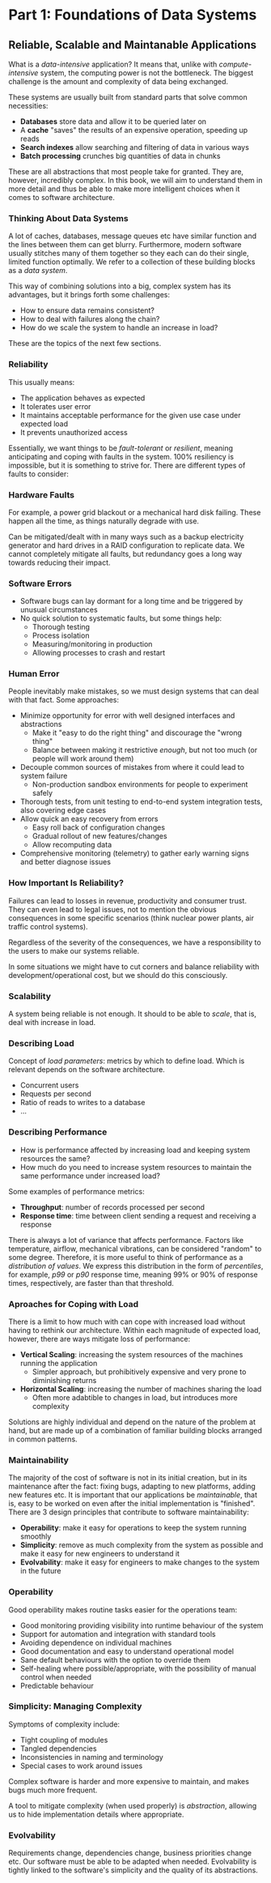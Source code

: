 # Part 1: Foundations of Data Systems

## Reliable, Scalable and Maintanable Applications

What is a _data-intensive_ application? It means that, unlike with _compute-intensive_ system, the computing power is not the bottleneck. The biggest challenge is the amount and complexity of data being exchanged.

These systems are usually built from standard parts that solve common necessities:

- **Databases** store data and allow it to be queried later on
- A **cache** "saves" the results of an expensive operation, speeding up reads
- **Search indexes** allow searching and filtering of data in various ways
- **Batch processing** crunches big quantities of data in chunks

These are all abstractions that most people take for granted. They are, however, incredibly complex. In this book, we will aim to understand them in more detail and thus be able to make more intelligent choices when it comes to software architecture.

### Thinking About Data Systems

A lot of caches, databases, message queues etc have similar function and the lines between them can get blurry. Furthermore, modern software usually stitches many of them together so they each can do their single, limited function optimally. We refer to a collection of these building blocks as a _data system_.

This way of combining solutions into a big, complex system has its advantages, but it brings forth some challenges:

- How to ensure data remains consistent?
- How to deal with failures along the chain?
- How do we scale the system to handle an increase in load?

These are the topics of the next few sections.

### Reliability

This usually means:

- The application behaves as expected
- It tolerates user error
- It maintains acceptable performance for the given use case under expected load
- It prevents unauthorized access

Essentially, we want things to be _fault-tolerant_ or _resilient_, meaning anticipating and coping with faults in the system. 100% resiliency is impossible, but it is something to strive for. There are different types of faults to consider:

### Hardware Faults

For example, a power grid blackout or a mechanical hard disk failing. These happen all the time, as things naturally degrade with use.

Can be mitigated/dealt with in many ways such as a backup electricity generator and hard drives in a RAID configuration to replicate data. We cannot completely mitigate all faults, but redundancy goes a long way towards reducing their impact.

### Software Errors

- Software bugs can lay dormant for a long time and be triggered by unusual circumstances
- No quick solution to systematic faults, but some things help:
  - Thorough testing
  - Process isolation
  - Measuring/monitoring in production
  - Allowing processes to crash and restart

### Human Error

People inevitably make mistakes, so we must design systems that can deal with that fact. Some approaches:

- Minimize opportunity for error with well designed interfaces and abstractions
  - Make it "easy to do the right thing" and discourage the "wrong thing"
  - Balance between making it restrictive _enough_, but not too much (or people will work around them)
- Decouple common sources of mistakes from where it could lead to system failure
  - Non-production sandbox environments for people to experiment safely
- Thorough tests, from unit testing to end-to-end system integration tests, also covering edge cases
- Allow quick an easy recovery from errors
  - Easy roll back of configuration changes
  - Gradual rollout of new features/changes
  - Allow recomputing data
- Comprehensive monitoring (telemetry) to gather early warning signs and better diagnose issues

### How Important Is Reliability?

Failures can lead to losses in revenue, productivity and consumer trust. They can even lead to legal issues, not to mention the obvious consequences in some specific scenarios (think nuclear power plants, air traffic control systems).

Regardless of the severity of the consequences, we have a responsibility to the users to make our systems reliable.

In some situations we might have to cut corners and balance reliability with development/operational cost, but we should do this consciously.

### Scalability

A system being reliable is not enough. It should to be able to _scale_, that is, deal with increase in load.

### Describing Load

Concept of _load parameters_: metrics by which to define load. Which is relevant depends on the software architecture.

- Concurrent users
- Requests per second
- Ratio of reads to writes to a database
- ...

### Describing Performance

- How is performance affected by increasing load and keeping system resources the same?
- How much do you need to increase system resources to maintain the same performance under increased load?

Some examples of performance metrics:

- **Throughput**: number of records processed per second
- **Response time**: time between client sending a request and receiving a response

There is always a lot of variance that affects performance. Factors like temperature, airflow, mechanical vibrations, can be considered "random" to some degree. Therefore, it is more useful to think of performance as a _distribution of values_. We express this distribution in the form of _percentiles_, for example, _p99_ or _p90_ response time, meaning 99% or 90% of response times, respectively, are faster than that threshold.

### Aproaches for Coping with Load

There is a limit to how much with can cope with increased load without having to rethink our architecture. Within each magnitude of expected load, however, there are ways mitigate loss of performance:

- **Vertical Scaling**: increasing the system resources of the machines running the application
  - Simpler approach, but prohibitively expensive and very prone to diminishing returns
- **Horizontal Scaling**: increasing the number of machines sharing the load
  - Often more adabtible to changes in load, but introduces more complexity

Solutions are highly individual and depend on the nature of the problem at hand, but are made up of a combination of familiar building blocks arranged in common patterns.

### Maintainability

The majority of the cost of software is not in its initial creation, but in its maintenance after the fact: fixing bugs, adapting to new platforms, adding new features etc. It is important that our applications be _maintainable_, that is, easy to be worked on even after the initial implementation is "finished". There are 3 design principles that contribute to software maintainability:

- **Operability**: make it easy for operations to keep the system running smoothly
- **Simplicity**: remove as much complexity from the system as possible and make it easy for new engineers to understand it
- **Evolvability**: make it easy for engineers to make changes to the system in the future

### Operability

Good operability makes routine tasks easier for the operations team:

- Good monitoring providing visibility into runtime behaviour of the system
- Support for automation and integration with standard tools
- Avoiding dependence on individual machines
- Good documentation and easy to understand operational model
- Sane default behaviours with the option to override them
- Self-healing where possible/appropriate, with the possibility of manual control when needed
- Predictable behaviour

### Simplicity: Managing Complexity

Symptoms of complexity include:

- Tight coupling of modules
- Tangled dependencies
- Inconsistencies in naming and terminology
- Special cases to work around issues

Complex software is harder and more expensive to maintain, and makes bugs much more frequent.

A tool to mitigate complexity (when used properly) is _abstraction_, allowing us to hide implementation details where appropriate.

### Evolvability

Requirements change, dependencies change, business priorities change etc. Our software must be able to be adapted when needed. Evolvability is tightly linked to the software's simplicity and the quality of its abstractions.
